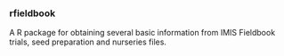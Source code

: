 ### rfieldbook

A R package for obtaining several basic information from IMIS Fieldbook trials, seed preparation and nurseries files.
